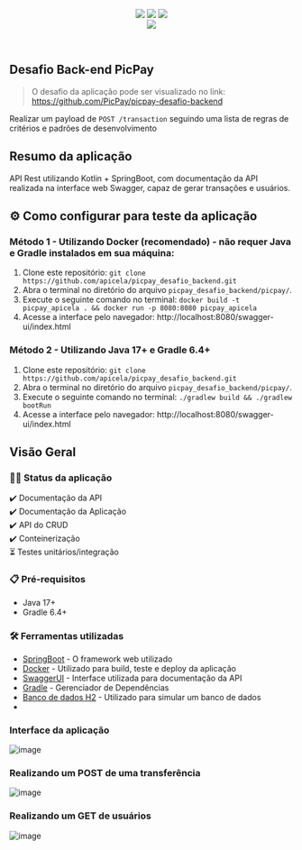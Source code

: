 

<p align="center">
  <img src="https://img.shields.io/badge/Kotlin-000?&style=for-the-badge&logo=kotlin&logoColor=yellow"/>
  <img src="https://img.shields.io/badge/Spring-000?style=for-the-badge&logo=spring&logoColor=green"/>
    <img src="https://img.shields.io/badge/Docker-000?style=for-the-badge&logo=docker&logoColor=white">  
<br><img src="http://img.shields.io/static/v1?label=STATUS&message=EM%20DESENVOLVIMENTO&color=red&style=for-the-badge"/>
</p><br>


## Desafio Back-end PicPay

> O desafio da aplicação pode ser visualizado no link: https://github.com/PicPay/picpay-desafio-backend

Realizar um payload de `POST /transaction` seguindo uma lista de regras de critérios e padrões de desenvolvimento

## Resumo da aplicação

API Rest utilizando Kotlin + SpringBoot, com documentação da API realizada na interface web Swagger, capaz de gerar transações e usuários.

## ⚙️ Como configurar para teste da aplicação
### Método 1 - Utilizando Docker (recomendado) - não requer Java e Gradle instalados em sua máquina:
1. Clone este repositório: ``` git clone https://github.com/apicela/picpay_desafio_backend.git ```
2. Abra o terminal no diretório do arquivo `picpay_desafio_backend/picpay/`.
3. Execute o seguinte comando no terminal: ```docker build -t picpay_apicela . && docker run -p 8080:8080 picpay_apicela```
4. Acesse a interface pelo navegador: http://localhost:8080/swagger-ui/index.html
   <br>
### Método 2 - Utilizando Java 17+ e Gradle 6.4+
1. Clone este repositório: ``` git clone https://github.com/apicela/picpay_desafio_backend.git ```
2. Abra o terminal no diretório do arquivo `picpay_desafio_backend/picpay/`.
3. Execute o seguinte comando no terminal: ```./gradlew build && ./gradlew bootRun```
4. Acesse a interface pelo navegador: http://localhost:8080/swagger-ui/index.html
   <br>

## Visão Geral

### 👨‍💻 Status da aplicação

✔️ Documentação da API<br>
✔️  Documentação da Aplicação <br>
✔️ API do CRUD<br>
✔️ Conteinerização <br>
⏳ Testes unitários/integração <br>


### 📋 Pré-requisitos

* Java 17+ <br>
* Gradle 6.4+<br>
### 🛠️ Ferramentas utilizadas

* [SpringBoot](https://spring.io/) - O framework web utilizado
* [Docker](https://www.docker.com/) - Utilizado para build, teste e deploy da aplicação
* [SwaggerUI](https://swagger.io/tools/swagger-ui/) - Interface utilizada para documentação da API
* [Gradle](https://gradle.org/) - Gerenciador de Dependências
* [Banco de dados H2](https://www.h2database.com/html/main.html) - Utilizado para simular um banco de dados
* 
### Interface da aplicação
![image](https://github.com/apicela/picpay_desafio_backend/assets/105384228/bfc42a84-2cf8-4a51-8c27-c10f0841c270)
<br>

### Realizando um POST de uma transferência
![image](https://github.com/apicela/picpay_desafio_backend/assets/105384228/6df4e581-2a78-4ec7-91a9-abf386c74b82)
<br>

### Realizando um GET de usuários
![image](https://github.com/apicela/picpay_desafio_backend/assets/105384228/2d31e41d-5d73-4663-b386-abbfbc696eb4)


